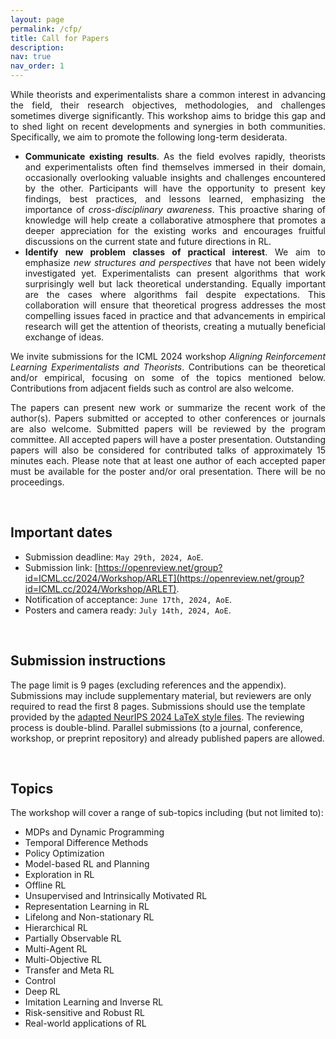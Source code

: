 ```yaml
---
layout: page
permalink: /cfp/
title: Call for Papers
description:
nav: true
nav_order: 1
---
```


<div style="text-align: justify">
While theorists and experimentalists share a common interest in advancing the field, their research objectives, methodologies, and challenges sometimes diverge significantly. This workshop aims to bridge this gap and to shed light on recent developments and synergies in both communities. Specifically, we aim to promote the following long-term desiderata.

<ul>
  <li>
    <b>Communicate existing results</b>. As the field evolves rapidly, theorists and experimentalists often find themselves immersed in their domain, occasionally overlooking valuable insights and challenges encountered by the other. Participants will have the opportunity to present key findings, best practices, and lessons learned, emphasizing the importance of <i>cross-disciplinary awareness</i>. This proactive sharing of knowledge will help create a collaborative atmosphere that promotes a deeper appreciation for the existing works and encourages fruitful discussions on the current state and future directions in RL.
  </li>

  <li>
    <b>Identify new problem classes of practical interest</b>. We aim to emphasize <i>new structures and perspectives</i> that have not been widely investigated yet. Experimentalists can present algorithms that work surprisingly well but lack theoretical understanding. Equally important are the cases where algorithms fail despite expectations. This collaboration will ensure that theoretical progress addresses the most compelling issues faced in practice and that advancements in empirical research will get the attention of theorists, creating a mutually beneficial exchange of ideas.
  </li>
</ul>

We invite submissions for the ICML 2024 workshop <em>Aligning Reinforcement Learning Experimentalists and Theorists</em>. Contributions can be theoretical and/or empirical, focusing on some of the topics mentioned below. Contributions from adjacent fields such as control are also welcome.

The papers can present new work or summarize the recent work of the author(s). Papers submitted or accepted to other conferences or journals are also welcome. Submitted papers will be reviewed by the program committee. All accepted papers will have a poster presentation. Outstanding papers will also be considered for contributed talks of approximately 15 minutes each. Please note that at least one author of each accepted paper must be available for the poster and/or oral presentation. There will be no proceedings.
</div>

<br>
<h2>Important dates</h2>

- Submission deadline: ``May 29th, 2024, AoE``.
- Submission link: [https://openreview.net/group?id=ICML.cc/2024/Workshop/ARLET](https://openreview.net/group?id=ICML.cc/2024/Workshop/ARLET).
- Notification of acceptance: ``June 17th, 2024, AoE``.
- Posters and camera ready: ``July 14th, 2024, AoE``.

<br>
<h2>Submission instructions</h2>

The page limit is 9 pages (excluding references and the appendix). Submissions may include supplementary material, but reviewers are only required to read the first 8 pages. Submissions should use the template provided by the [adapted NeurIPS 2024 LaTeX style files](/assets/files/arlet2024_style.zip). The reviewing process is double-blind. Parallel submissions (to a journal, conference, workshop, or preprint repository) and already published papers are allowed.

<br>
<h2>Topics</h2>

The workshop will cover a range of sub-topics including (but not limited to):
- MDPs and Dynamic Programming
- Temporal Difference Methods
- Policy Optimization
- Model-based RL and Planning
- Exploration in RL
- Offline RL
- Unsupervised and Intrinsically Motivated RL
- Representation Learning in RL
- Lifelong and Non-stationary RL
- Hierarchical RL
- Partially Observable RL
- Multi-Agent RL
- Multi-Objective RL
- Transfer and Meta RL
- Control
- Deep RL
- Imitation Learning and Inverse RL
- Risk-sensitive and Robust RL
- Real-world applications of RL
